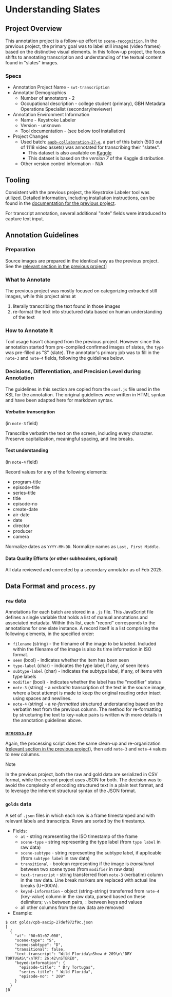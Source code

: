 # Understanding Slates

## Project Overview

This annotation project is a follow-up effort to [`scene-recognition`](../scene-recognition). In the previous project, the primary goal was to label still images (video frames) based on the distinctive visual elements. In this follow-up project, the focus shifts to annotating transcription and understanding of the textual content found in "slates" images. 

### Specs
* Annotation Project Name - `swt-transcription`
* Annotator Demographics
    * Number of annotators - 2
    * Occupational description - college student (primary), GBH Metadata Operations Specialist (secondary/reviewer)
* Annotation Environment Information
    * Name - Keystroke Labeler
    * Version - unknown
    * Tool documentation - (see below tool installation)
* Project Changes
    * Used batch: [`aapb-collaboration-27-e`](../batches/aapb-collaboration-27-e.txt), a part of this batch (503 out of 1118 video assets) was annotated for transcribing their "slates". 
        * This dataset is also available on [Kaggle](https://www.kaggle.com/datasets/madisoncourtney/transcribed-slates)
        * This dataset is based on the *version 7* of the Kaggle distribution.
    * Other version control information - N/A

## Tooling 

Consistent with the previous project, the Keystroke Labeler tool was utilized. Detailed information, including installation instructions, can be found in the [documentation for the previous project](https://github.com/clamsproject/aapb-annotations/tree/main/scene-recognition#tool-installation-keystroke-labeler).

For transcript annotation, several additional "note" fields were introduced to capture text input.

## Annotation Guidelines

### Preparation
Source images are prepared in the identical way as the previous project. See the [relevant section in the previous project](https://github.com/clamsproject/aapb-annotations/tree/main/scene-recognition#preparation)]

### What to Annotate
The previous project was mostly focused on categorizing extracted still images, while this project aims at 
1. literally transcribing the text found in those images
1. re-format the text into structured data based on human understanding of the text

### How to Annotate It
Tool usage hasn't changed from the previous project. However since this annotation started from pre-compiled confirmed images of slates, the `type` was pre-filled as "S" (slate).  The annotator's primary job was to fill in the `note-3` and `note-4` fields, following the guidelines below.

### Decisions, Differentiation, and Precision Level during Annotation
The guidelines in this section are copied from the `conf.js` file used in the KSL for the annotation. The original guidelines were written in HTML syntax and have been adapted here for markdown syntax.

#### Verbatim transcription
(in `note-3` field)

Transcribe verbatim the text on the screen, including every character.
Preserve capitalization, meaningful spacing, and line breaks.

#### Text understanding
(in `note-4` field)

Record values for any of the following elements:

- program-title
- episode-title
- series-title
- title
- episode-no
- create-date
- air-date
- date
- director
- producer
- camera

Normalize dates as `YYYY-MM-DD`.
Normalize names as `Last, First Middle`.

#### Data Quality Efforts (or other subheaders, optional)

All data reviewed and corrected by a secondary annotator as of Feb 2025. 

## Data Format and `process.py`

### `raw` data
Annotations for each batch are stored in a `.js` file. This JavaScript file defines a single variable that holds a list of manual annotations and associated metadata. Within this list, each "record" corresponds to the annotations for one slate instance. A record itself is a list comprising the following elements, in the specified order:

* `filename` (string) - the filename of the image to be labeled. Included within the filename of the image is also its time information in ISO format.
* `seen` (bool) - indicates whether the item has been seen
* `type-label` (char) - indicates the type label, if any, of seen items
* `subtype-label` (char) - indicates the subtype label, if any, of items with type labels
* `modifier` (bool) - indicates whether the label has the "modifier" status
* `note-3` (string) - a _verbatim_ transcription of the text in the source image, where a best attempt is made to keep the original reading order intact using spaces and newlines.
* `note-4` (string) - a _re-formatted_ structured understanding based on the verbatim text from the previous column. The method for re-formatting by structuring the text to key-value pairs is written with more details in the annotation guidelines above.

### [`process.py`](process.py)
Again, the processing script does the same clean-up and re-organization ([relevant section in the previous project](https://github.com/clamsproject/aapb-annotations/tree/main/scene-recognition#processpy])), then add `note-3` and `note-4` values to new columns. 

> [!NOTE]
> In the previous project, both the raw and gold data are serialized in CSV format, while the current project uses JSON for both. The decision was to avoid the complexity of encoding structured text in a plain text format, and to leverage the inherent structural syntax of the JSON format.

### `golds` data
A set of `.json` files in which each row is a frame timestamped and with relevant labels and transcripts. Rows are sorted by the timestamp.

* Fields:
    * `at` - string representing the ISO timestamp of the frame
    * `scene-type` - string representing the type label (from `type label` in raw data)
    * `scene-subtype` - string representing the subtype label, if applicable (from `subtype label` in raw data)
    * `transitional` - boolean representing if the image is _transitional_ between two scene types (from `modifier` in raw data)
    * `text-transcript` - string transferred from `note-3` (verbatim) column in the raw data. Line break markers are replaced with actual line breaks (U+000A). 
    * `keyed-information` - object (string-string) transferred from `note-4` (key-value) column in the raw data, parsed based on these delimiters; `\\n` between pairs, `:` between keys and values
    * all other columns from the raw data are removed
* Example:
```
$ cat golds/cpb-aacip-27def972f9c.json 
[
  {
    "at": "00:01:07.000",
    "scene-type": "S",
    "scene-subtype": "D",
    "transitional": false,
    "text-transcript": "Wild Florida\nShow # 209\n\"DRY TORTUGAS\"\nTRT: 26:42\nSTEREO",
    "keyed-information": {
      "episode-title": " Dry Tortugas",
      "series-title": " Wild Florida",
      "episode-no": " 209"
    }
  }
]0
```
